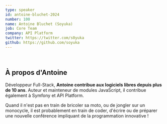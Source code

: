 ```yaml
---
type: speaker
id: antoine-bluchet-2024
number: 100
name: Antoine Bluchet (Soyuka)
job: Core Team
company: API Platform
twitter: https://twitter.com/s0yuka
github: https://github.com/soyuka
---
```

​
## À propos d'Antoine

Développeur Full-Stack, **Antoine contribue aux logiciels libres depuis plus de 10 ans**. Auteur et mainteneur de modules JavaScript, il contribue également à Symfony et API Platform. 

Quand il n'est pas en train de bricoler sa moto, ou de jongler sur un monocycle, il est probablement en train de coder, d'écrire ou de préparer une nouvelle conférence impliquant de la programmation innovative ! 